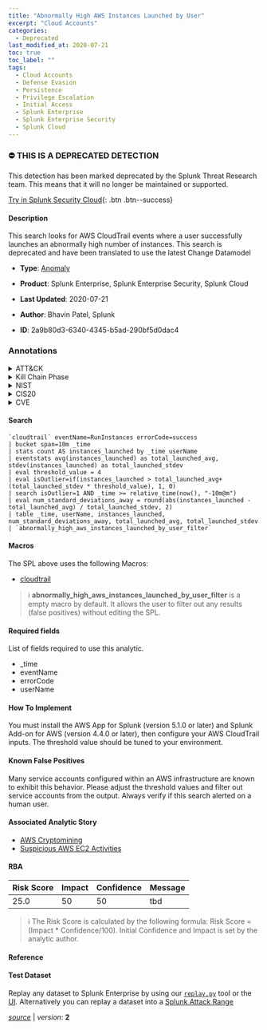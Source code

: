 ```yaml
---
title: "Abnormally High AWS Instances Launched by User"
excerpt: "Cloud Accounts"
categories:
  - Deprecated
last_modified_at: 2020-07-21
toc: true
toc_label: ""
tags:
  - Cloud Accounts
  - Defense Evasion
  - Persistence
  - Privilege Escalation
  - Initial Access
  - Splunk Enterprise
  - Splunk Enterprise Security
  - Splunk Cloud
---
```



### :no_entry: THIS IS A DEPRECATED DETECTION
This detection has been marked deprecated by the Splunk Threat Research team. This means that it will no longer be maintained or supported. 


[Try in Splunk Security Cloud](https://www.splunk.com/en_us/cyber-security.html){: .btn .btn--success}

#### Description

This search looks for AWS CloudTrail events where a user successfully launches an abnormally high number of instances. This search is deprecated and have been translated to use the latest Change Datamodel

- **Type**: [Anomaly](https://github.com/splunk/security_content/wiki/Detection-Analytic-Types)
- **Product**: Splunk Enterprise, Splunk Enterprise Security, Splunk Cloud

- **Last Updated**: 2020-07-21
- **Author**: Bhavin Patel, Splunk
- **ID**: 2a9b80d3-6340-4345-b5ad-290bf5d0dac4

### Annotations
<details>
  <summary>ATT&CK</summary>

<div markdown="1">

#### [ATT&CK](https://attack.mitre.org/)

| ID          | Technique   | Tactic         |
| ----------- | ----------- |--------------- |
| [T1078.004](https://attack.mitre.org/techniques/T1078/004/) | Cloud Accounts | Defense Evasion, Persistence, Privilege Escalation, Initial Access |

</div>
</details>


<details>
  <summary>Kill Chain Phase</summary>

<div markdown="1">

* Actions on Objectives


</div>
</details>


<details>
  <summary>NIST</summary>

<div markdown="1">

* DE.DP
* DE.AE



</div>
</details>

<details>
  <summary>CIS20</summary>

<div markdown="1">

* CIS 13



</div>
</details>

<details>
  <summary>CVE</summary>

<div markdown="1">


</div>
</details>


#### Search

```
`cloudtrail` eventName=RunInstances errorCode=success 
| bucket span=10m _time 
| stats count AS instances_launched by _time userName 
| eventstats avg(instances_launched) as total_launched_avg, stdev(instances_launched) as total_launched_stdev 
| eval threshold_value = 4 
| eval isOutlier=if(instances_launched > total_launched_avg+(total_launched_stdev * threshold_value), 1, 0) 
| search isOutlier=1 AND _time >= relative_time(now(), "-10m@m") 
| eval num_standard_deviations_away = round(abs(instances_launched - total_launched_avg) / total_launched_stdev, 2) 
| table _time, userName, instances_launched, num_standard_deviations_away, total_launched_avg, total_launched_stdev 
| `abnormally_high_aws_instances_launched_by_user_filter`
```

#### Macros
The SPL above uses the following Macros:
* [cloudtrail](https://github.com/splunk/security_content/blob/develop/macros/cloudtrail.yml)

> :information_source:
> **abnormally_high_aws_instances_launched_by_user_filter** is a empty macro by default. It allows the user to filter out any results (false positives) without editing the SPL.



#### Required fields
List of fields required to use this analytic.
* _time
* eventName
* errorCode
* userName



#### How To Implement
You must install the AWS App for Splunk (version 5.1.0 or later) and Splunk Add-on for AWS (version 4.4.0 or later), then configure your AWS CloudTrail inputs. The threshold value should be tuned to your environment.
#### Known False Positives
Many service accounts configured within an AWS infrastructure are known to exhibit this behavior. Please adjust the threshold values and filter out service accounts from the output. Always verify if this search alerted on a human user.

#### Associated Analytic Story
* [AWS Cryptomining](/stories/aws_cryptomining)
* [Suspicious AWS EC2 Activities](/stories/suspicious_aws_ec2_activities)




#### RBA

| Risk Score  | Impact      | Confidence   | Message      |
| ----------- | ----------- |--------------|--------------|
| 25.0 | 50 | 50 | tbd |


> :information_source:
> The Risk Score is calculated by the following formula: Risk Score = (Impact * Confidence/100). Initial Confidence and Impact is set by the analytic author.


#### Reference


#### Test Dataset
Replay any dataset to Splunk Enterprise by using our [`replay.py`](https://github.com/splunk/attack_data#using-replaypy) tool or the [UI](https://github.com/splunk/attack_data#using-ui).
Alternatively you can replay a dataset into a [Splunk Attack Range](https://github.com/splunk/attack_range#replay-dumps-into-attack-range-splunk-server)




[*source*](https://github.com/splunk/security_content/tree/develop/detections/deprecated/abnormally_high_aws_instances_launched_by_user.yml) \| *version*: **2**